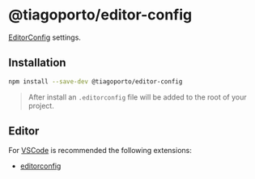 # @tiagoporto/editor-config

[EditorConfig](https://editorconfig.org) settings.

## Installation

```bash
npm install --save-dev @tiagoporto/editor-config
```

> After install an `.editorconfig` file will be added to the root of your project.

## Editor

For [VSCode](https://code.visualstudio.com) is recommended the following extensions:

- [editorconfig](https://marketplace.visualstudio.com/items?itemName=editorconfig.editorconfig)
